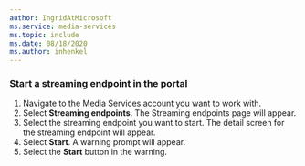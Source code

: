 ```yaml
---
author: IngridAtMicrosoft
ms.service: media-services 
ms.topic: include
ms.date: 08/18/2020
ms.author: inhenkel
---
```


### Start a streaming endpoint in the portal

1. Navigate to the Media Services account you want to work with.
1. Select **Streaming endpoints**. The Streaming endpoints page will appear.
1. Select the streaming endpoint you want to start. The detail screen for the streaming endpoint will appear.
1. Select **Start**. A warning prompt will appear.
1. Select the **Start** button in the warning.
